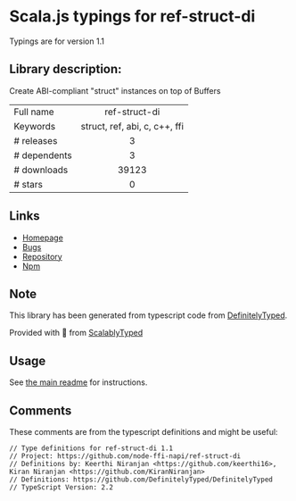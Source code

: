 
# Scala.js typings for ref-struct-di

Typings are for version 1.1

## Library description:
Create ABI-compliant "struct" instances on top of Buffers

|                    |                 |
| ------------------ | :-------------: |
| Full name          | ref-struct-di |
| Keywords           | struct, ref, abi, c, c++, ffi |
| # releases         | 3 |
| # dependents       | 3 |
| # downloads        | 39123 |
| # stars            | 0 |

## Links
- [Homepage](https://github.com/node-ffi-napi/ref-struct-di#readme)
- [Bugs](https://github.com/node-ffi-napi/ref-struct-di/issues)
- [Repository](https://github.com/node-ffi-napi/ref-struct-di)
- [Npm](https://www.npmjs.com/package/ref-struct-di)
    


## Note
This library has been generated from typescript code from [DefinitelyTyped](https://definitelytyped.org).

Provided with :purple_heart: from [ScalablyTyped](https://github.com/oyvindberg/ScalablyTyped)

## Usage
See [the main readme](../../readme.md) for instructions.

## Comments

These comments are from the typescript definitions and might be useful:
```
// Type definitions for ref-struct-di 1.1
// Project: https://github.com/node-ffi-napi/ref-struct-di
// Definitions by: Keerthi Niranjan <https://github.com/keerthi16>, Kiran Niranjan <https://github.com/KiranNiranjan>
// Definitions: https://github.com/DefinitelyTyped/DefinitelyTyped
// TypeScript Version: 2.2

```

